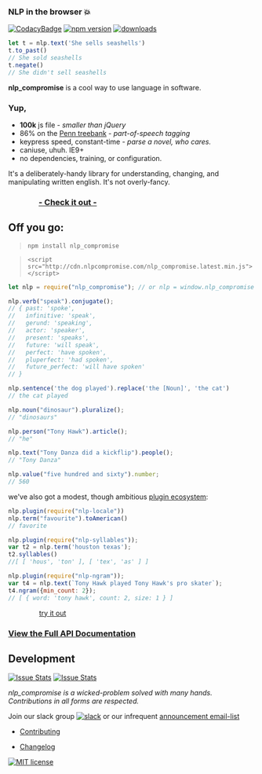 ### NLP in the browser :boom:
[![CodacyBadge](https://api.codacy.com/project/badge/grade/82cc8ebd98b64ed199d7be6021488062)](https://www.codacy.com/app/spencerkelly86/nlp_compromise)
[![npm version](https://badge.fury.io/js/nlp_compromise.svg)](https://www.npmjs.com/package/nlp_compromise)
[![downloads](https://img.shields.io/npm/dm/nlp_compromise.svg)](https://www.npmjs.com/package/nlp_compromise)

```javascript
let t = nlp.text('She sells seashells')
t.to_past()
// She sold seashells
t.negate()
// She didn't sell seashells
```

**nlp_compromise** is a cool way to use language in software.

### Yup,
* **100k** js file - *smaller than jQuery*
* 86% on the [Penn treebank](http://www.cis.upenn.edu/~treebank/) - *part-of-speech tagging*
* keypress speed, constant-time - *parse a novel, who cares.*
* caniuse, uhuh. IE9+
* no dependencies, training, or configuration.

It's a deliberately-handy library for understanding, changing, and manipulating written english. It's not overly-fancy.

### &nbsp;&nbsp;&nbsp;&nbsp;&nbsp;&nbsp;&nbsp;&nbsp;&nbsp;&nbsp;&nbsp;&nbsp;&nbsp;&nbsp;&nbsp;&nbsp;**[- Check it out - ](http://rawgit.com/nlp-compromise/website/master/demo/index.html)**

## Off you go:
> `npm install nlp_compromise`

> `<script src="http://cdn.nlpcompromise.com/nlp_compromise.latest.min.js"></script>
`

```javascript
let nlp = require("nlp_compromise"); // or nlp = window.nlp_compromise

nlp.verb("speak").conjugate();
// { past: 'spoke',
//   infinitive: 'speak',
//   gerund: 'speaking',
//   actor: 'speaker',
//   present: 'speaks',
//   future: 'will speak',
//   perfect: 'have spoken',
//   pluperfect: 'had spoken',
//   future_perfect: 'will have spoken'
// }

nlp.sentence('the dog played').replace('the [Noun]', 'the cat')
// the cat played

nlp.noun("dinosaur").pluralize();
// "dinosaurs"

nlp.person("Tony Hawk").article();
// "he"

nlp.text("Tony Danza did a kickflip").people();
// "Tony Danza"

nlp.value("five hundred and sixty").number;
// 560

```

we've also got a modest, though ambitious [plugin ecosystem](https://github.com/nlp-compromise/nlp_compromise/blob/master/docs/plugins.md):
```javascript
nlp.plugin(require("nlp-locale"))
nlp.term("favourite").toAmerican()
// favorite

nlp.plugin(require("nlp-syllables"));
var t2 = nlp.term('houston texas');
t2.syllables()
//[ [ 'hous', 'ton' ], [ 'tex', 'as' ] ]

nlp.plugin(require("nlp-ngram"));
var t4 = nlp.text(`Tony Hawk played Tony Hawk's pro skater`);
t4.ngram({min_count: 2});
// [ { word: 'tony hawk', count: 2, size: 1 } ]
```

&nbsp;&nbsp;&nbsp;&nbsp;&nbsp;&nbsp;&nbsp;&nbsp;&nbsp;&nbsp;&nbsp;&nbsp;&nbsp;&nbsp;&nbsp;&nbsp;[try it out](https://tonicdev.com/spencermountain/nlpcompromise)

### [View the Full API Documentation](https://github.com/nlp-compromise/nlp_compromise/blob/master/docs/api.md)

## Development
[![Issue Stats](http://issuestats.com/github/nlp-compromise/nlp_compromise/badge/pr)](http://issuestats.com/github/nlp-compromise/nlp_compromise)
[![Issue Stats](http://issuestats.com/github/nlp-compromise/nlp_compromise/badge/issue)](http://issuestats.com/github/nlp-compromise/nlp_compromise)

*nlp_compromise is a wicked-problem solved with many hands. Contributions in all forms are respected.*

Join our slack group [![slack](https://img.shields.io/badge/slack-superscriptjs-brightgreen.svg)](http://superscriptjs.slack.com/messages/nlp_compromise/)
or our infrequent [announcement email-list](http://eepurl.com/bL9YRv)
* [Contributing](https://github.com/nlp-compromise/nlp_compromise/blob/master/contributing.md)

* [Changelog](https://github.com/nlp-compromise/nlp_compromise/blob/master/docs/changelog.md)


[![MIT license](http://img.shields.io/badge/license-MIT-brightgreen.svg)](http://opensource.org/licenses/MIT)

